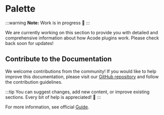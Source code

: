 # Palette

:::warning
**Note:** Work is in progress 🚧
:::

We are currently working on this section to provide you with detailed and comprehensive information about how Acode plugins work. Please check back soon for updates!

## Contribute to the Documentation

We welcome contributions from the community! If you would like to help improve this documentation, please visit our [GitHub repository](https://github.com/bajrangCoder/acode-plugin-docs) and follow the contribution guidelines.

:::tip
You can suggest changes, add new content, or improve existing sections. Every bit of help is appreciated! 🤗
:::

For more information, see official [Guide](https://acode.app/plugin-docs).
